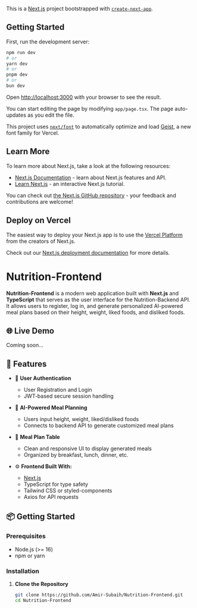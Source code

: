 This is a [Next.js](https://nextjs.org) project bootstrapped with [`create-next-app`](https://nextjs.org/docs/app/api-reference/cli/create-next-app).

## Getting Started

First, run the development server:

```bash
npm run dev
# or
yarn dev
# or
pnpm dev
# or
bun dev
```

Open [http://localhost:3000](http://localhost:3000) with your browser to see the result.

You can start editing the page by modifying `app/page.tsx`. The page auto-updates as you edit the file.

This project uses [`next/font`](https://nextjs.org/docs/app/building-your-application/optimizing/fonts) to automatically optimize and load [Geist](https://vercel.com/font), a new font family for Vercel.

## Learn More

To learn more about Next.js, take a look at the following resources:

- [Next.js Documentation](https://nextjs.org/docs) - learn about Next.js features and API.
- [Learn Next.js](https://nextjs.org/learn) - an interactive Next.js tutorial.

You can check out [the Next.js GitHub repository](https://github.com/vercel/next.js) - your feedback and contributions are welcome!

## Deploy on Vercel

The easiest way to deploy your Next.js app is to use the [Vercel Platform](https://vercel.com/new?utm_medium=default-template&filter=next.js&utm_source=create-next-app&utm_campaign=create-next-app-readme) from the creators of Next.js.

Check out our [Next.js deployment documentation](https://nextjs.org/docs/app/building-your-application/deploying) for more details.

# Nutrition-Frontend

**Nutrition-Frontend** is a modern web application built with **Next.js** and **TypeScript** that serves as the user interface for the Nutrition-Backend API. It allows users to register, log in, and generate personalized AI-powered meal plans based on their height, weight, liked foods, and disliked foods.

## 🌐 Live Demo

Coming soon...

## 🚀 Features

- 👤 **User Authentication**
  - User Registration and Login
  - JWT-based secure session handling

- 🤖 **AI-Powered Meal Planning**
  - Users input height, weight, liked/disliked foods
  - Connects to backend API to generate customized meal plans

- 🧾 **Meal Plan Table**
  - Clean and responsive UI to display generated meals
  - Organized by breakfast, lunch, dinner, etc.

- ⚙️ **Frontend Built With:**
  - [Next.js](https://nextjs.org/) 
  - TypeScript for type safety
  - Tailwind CSS or styled-components 
  - Axios for API requests

## 📦 Getting Started

### Prerequisites

- Node.js (>= 16)
- npm or yarn

### Installation

1. **Clone the Repository**
   ```bash
   git clone https://github.com/Amir-Subaih/Nutrition-Frontend.git
   cd Nutrition-Frontend

